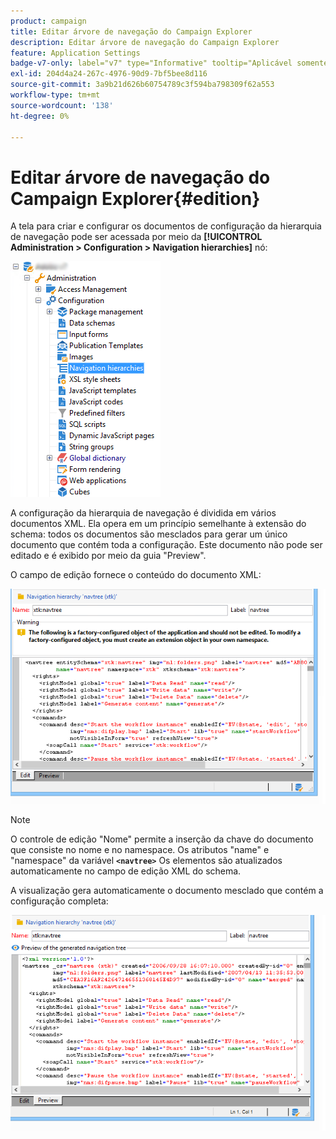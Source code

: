```yaml
---
product: campaign
title: Editar árvore de navegação do Campaign Explorer
description: Editar árvore de navegação do Campaign Explorer
feature: Application Settings
badge-v7-only: label="v7" type="Informative" tooltip="Aplicável somente ao Campaign Classic v7"
exl-id: 204d4a24-267c-4976-90d9-7bf5bee8d116
source-git-commit: 3a9b21d626b60754789c3f594ba798309f62a553
workflow-type: tm+mt
source-wordcount: '138'
ht-degree: 0%

---
```



# Editar árvore de navegação do Campaign Explorer{#edition}

A tela para criar e configurar os documentos de configuração da hierarquia de navegação pode ser acessada por meio da **[!UICONTROL Administration > Configuration > Navigation hierarchies]** nó:

![](assets/d_ncs_integration_navigation_arbo.png)

A configuração da hierarquia de navegação é dividida em vários documentos XML. Ela opera em um princípio semelhante à extensão do schema: todos os documentos são mesclados para gerar um único documento que contém toda a configuração. Este documento não pode ser editado e é exibido por meio da guia &quot;Preview&quot;.

O campo de edição fornece o conteúdo do documento XML:

![](assets/d_ncs_integration_navigation_edit.png)

>[!NOTE]
>
>O controle de edição &quot;Nome&quot; permite a inserção da chave do documento que consiste no nome e no namespace. Os atributos &quot;name&quot; e &quot;namespace&quot; da variável **`<navtree>`** Os elementos são atualizados automaticamente no campo de edição XML do schema.

A visualização gera automaticamente o documento mesclado que contém a configuração completa:

![](assets/d_ncs_integration_navigation_preview.png)
